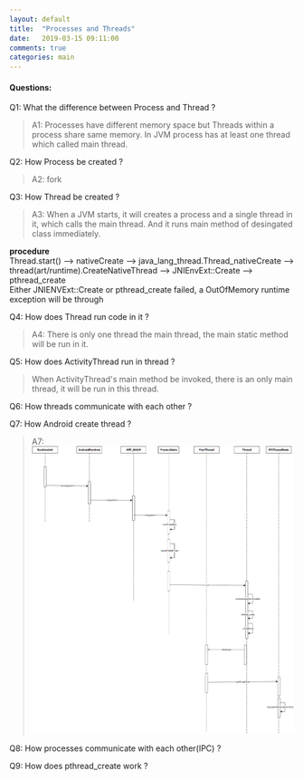 ```yaml
---
layout: default
title:  "Processes and Threads"
date:   2019-03-15 09:11:00
comments: true
categories: main
---
```


#### Questions: 

Q1: What the difference between Process and Thread ? 
> A1: Processes have different memory space but Threads within a process share same memory.
In JVM process has at least one thread which called main thread.

Q2: How Process be created ? 
> A2: fork 

Q3: How Thread be created ? 
> A3: When a JVM starts, it will creates a process and a single thread in it, which calls the main thread.  And it runs main method of desingated class immediately. 

**procedure**  
Thread.start() --> nativeCreate --> java_lang_thread.Thread_nativeCreate --> thread(art/runtime).CreateNativeThread --> JNIEnvExt::Create --> pthread_create  
Either JNIENVExt::Create or pthread_create failed, a OutOfMemory runtime exception will be through

Q4: How does Thread run code in it ? 
> A4: There is only one thread the main thread, the main static method will be run in it. 

Q5: How does ActivityThread run in thread ? 
> When ActivityThread's main method be invoked, there is an only main thread, it will be run in this thread. 

Q6: How threads communicate with each other ? 

Q7: How Android create thread ? 
> A7: ![AndroidThreadCreate](/images/AndroidThreadCreate.png) 

Q8: How processes communicate with each other(IPC) ?

Q9: How does pthread_create work ?
